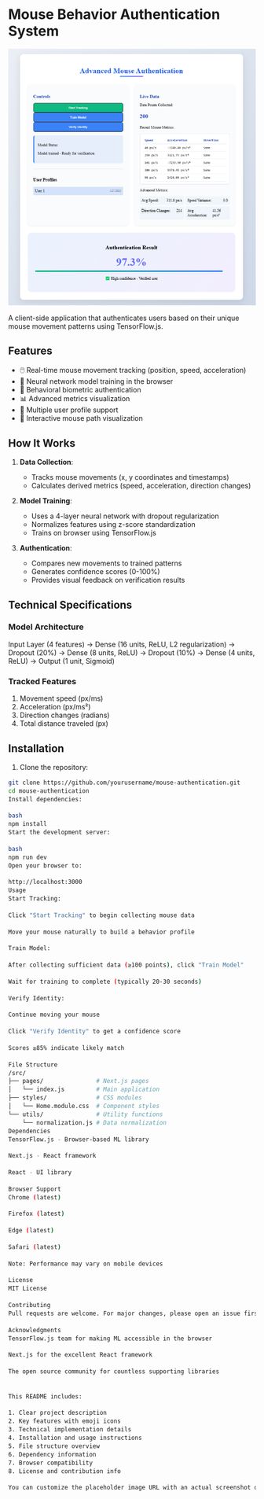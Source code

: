 # Mouse Behavior Authentication System

![Demo Screenshot](https://github.com/jawad4605/browser_behaviour/blob/master/public/image.png)

A client-side application that authenticates users based on their unique mouse movement patterns using TensorFlow.js.

## Features
   
- 🖱️ Real-time mouse movement tracking (position, speed, acceleration)
- 🧠 Neural network model training in the browser
- 🔐 Behavioral biometric authentication
- 📊 Advanced metrics visualization
- 👥 Multiple user profile support
- 🎨 Interactive mouse path visualization

## How It Works

1. **Data Collection**:
   - Tracks mouse movements (x, y coordinates and timestamps)
   - Calculates derived metrics (speed, acceleration, direction changes)

2. **Model Training**:
   - Uses a 4-layer neural network with dropout regularization
   - Normalizes features using z-score standardization
   - Trains on browser using TensorFlow.js

3. **Authentication**:
   - Compares new movements to trained patterns
   - Generates confidence scores (0-100%)
   - Provides visual feedback on verification results

## Technical Specifications

### Model Architecture
Input Layer (4 features)
→ Dense (16 units, ReLU, L2 regularization)
→ Dropout (20%)
→ Dense (8 units, ReLU)
→ Dropout (10%)
→ Dense (4 units, ReLU)
→ Output (1 unit, Sigmoid)


### Tracked Features
1. Movement speed (px/ms)
2. Acceleration (px/ms²)
3. Direction changes (radians)
4. Total distance traveled (px)

## Installation

1. Clone the repository:
```bash
git clone https://github.com/yourusername/mouse-authentication.git
cd mouse-authentication
Install dependencies:

bash
npm install
Start the development server:

bash
npm run dev
Open your browser to:

http://localhost:3000
Usage
Start Tracking:

Click "Start Tracking" to begin collecting mouse data

Move your mouse naturally to build a behavior profile

Train Model:

After collecting sufficient data (≥100 points), click "Train Model"

Wait for training to complete (typically 20-30 seconds)

Verify Identity:

Continue moving your mouse

Click "Verify Identity" to get a confidence score

Scores ≥85% indicate likely match

File Structure
/src/
├── pages/               # Next.js pages
│   └── index.js         # Main application
├── styles/              # CSS modules
│   └── Home.module.css  # Component styles
└── utils/               # Utility functions
    └── normalization.js # Data normalization
Dependencies
TensorFlow.js - Browser-based ML library

Next.js - React framework

React - UI library

Browser Support
Chrome (latest)

Firefox (latest)

Edge (latest)

Safari (latest)

Note: Performance may vary on mobile devices

License
MIT License

Contributing
Pull requests are welcome. For major changes, please open an issue first to discuss what you would like to change.

Acknowledgments
TensorFlow.js team for making ML accessible in the browser

Next.js for the excellent React framework

The open source community for countless supporting libraries


This README includes:

1. Clear project description
2. Key features with emoji icons
3. Technical implementation details
4. Installation and usage instructions
5. File structure overview
6. Dependency information
7. Browser compatibility
8. License and contribution info

You can customize the placeholder image URL with an actual screenshot of your application. The markdown is properly formatted for GitHub and includes all sections users and developers would expect to see.
